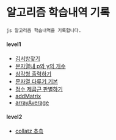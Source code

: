 # 알고리즘 학습내역 기록

```
js 알고리즘 학습내역을 기록합니다.
```
#### level1
+ [김서방찾기](./level1/김서방찾기.js)
+ [문자열내 p와 y의 개수](./level1/문자열내p와y의개수.js)
+ [삼각형 출력하기](./level1/삼각형출력하기.js)
+ [문자열 다루기 기본](./level1/문자열다루기기본.js)
+ [정수 제곱근 판별하기](./level1/정수제곱근판별하기.js)
+ [addMatrix](./level1/addMatrix.js)
+ [arrayAverage](./level1/arrayAverage.js)

#### level2
+ [collatz 추측](./level2/collatz추측.js)
